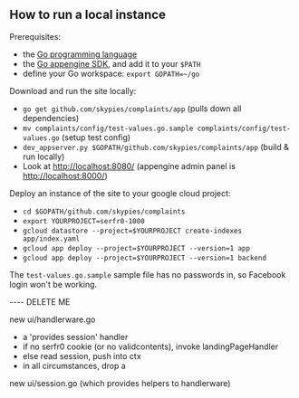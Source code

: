 How to run a local instance
---------------------------

Prerequisites:
* the [Go programming language](https://golang.org/dl/)
* the [Go appengine SDK](https://cloud.google.com/appengine/docs/go/), and add it to your `$PATH`
* define your Go workspace: `export GOPATH=~/go`

Download and run the site locally:
* `go get github.com/skypies/complaints/app` (pulls down all dependencies)
* `mv complaints/config/test-values.go.sample complaints/config/test-values.go` (setup test config)
* `dev_appserver.py $GOPATH/github.com/skypies/complaints/app` (build & run locally)
* Look at <http://localhost:8080/> (appengine admin panel is <http://localhost:8000/>)

Deploy an instance of the site to your google cloud project:
* `cd $GOPATH/github.com/skypies/complaints`
* `export YOURPROJECT=serfr0-1000`
* `gcloud datastore --project=$YOURPROJECT create-indexes app/index.yaml`
* `gcloud app deploy --project=$YOURPROJECT --version=1 app`
* `gcloud app deploy --project=$YOURPROJECT --version=1 backend`

The `test-values.go.sample` sample file has no passwords in, so
Facebook login won't be working.


---- DELETE ME

new ui/handlerware.go
 - a 'provides session' handler
 - if no serfr0 cookie (or no validcontents), invoke landingPageHandler
 - else read session, push into ctx
 - in all circumstances, drop a

new ui/session.go (which provides helpers to handlerware)
